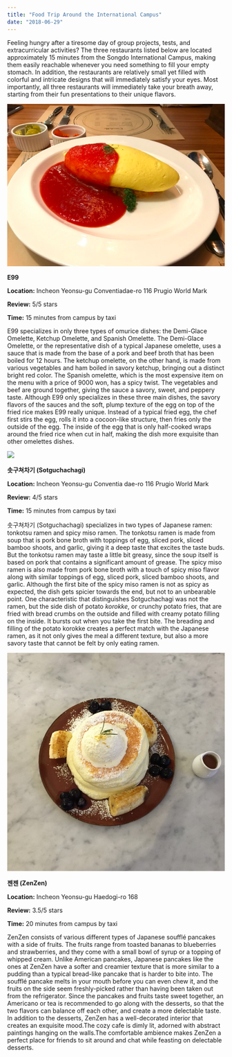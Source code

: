 ```yaml
---
title: "Food Trip Around the International Campus"
date: "2018-06-29"
---
```


Feeling hungry after a tiresome day of group projects, tests, and extracurricular activities? The three restaurants listed below are located approximately 15 minutes from the Songdo International Campus, making them easily reachable whenever you need something to fill your empty stomach. In addition, the restaurants are relatively small yet filled with colorful and intricate designs that will immediately satisfy your eyes. Most importantly, all three restaurants will immediately take your breath away, starting from their fun presentations to their unique flavors.

![](images/E99.png)

**E99**

**Location:** Incheon Yeonsu-gu Conventiadae-ro 116 Prugio World Mark

**Review:** 5/5 stars

**Time:** 15 minutes from campus by taxi

E99 specializes in only three types of omurice dishes: the Demi-Glace Omelette, Ketchup Omelette, and Spanish Omelette. The Demi-Glace Omelette, or the representative dish of a typical Japanese omelette, uses a sauce that is made from the base of a pork and beef broth that has been boiled for 12 hours. The ketchup omelette, on the other hand, is made from various vegetables and ham boiled in savory ketchup, bringing out a distinct bright red color. The Spanish omelette, which is the most expensive item on the menu with a price of 9000 won, has a spicy twist. The vegetables and beef are ground together, giving the sauce a savory, sweet, and peppery taste. Although E99 only specializes in these three main dishes, the savory flavors of the sauces and the soft, plump texture of the egg on top of the fried rice makes E99 really unique. Instead of a typical fried egg, the chef first stirs the egg, rolls it into a cocoon-like structure, then fries only the outside of the egg. The inside of the egg that is only half-cooked wraps around the fried rice when cut in half, making the dish more exquisite than other omelettes dishes.

![](images/솟구쳐차기.png)

**솟구쳐차기 (Sotguchachagi)**

**Location:** Incheon Yeonsu-gu Conventia dae-ro 116 Prugio World Mark

**Review:** 4/5 stars

**Time:** 15 minutes from campus by taxi

솟구쳐차기 (Sotguchachagi) specializes in two types of Japanese ramen: tonkotsu ramen and spicy miso ramen. The tonkotsu ramen is made from soup that is pork bone broth with toppings of egg, sliced pork, sliced bamboo shoots, and garlic, giving it a deep taste that excites the taste buds. But the tonkotsu ramen may taste a little bit greasy, since the soup itself is based on pork that contains a significant amount of grease. The spicy miso ramen is also made from pork bone broth with a touch of spicy miso flavor along with similar toppings of egg, sliced pork, sliced bamboo shoots, and garlic. Although the first bite of the spicy miso ramen is not as spicy as expected, the dish gets spicier towards the end, but not to an unbearable point. One characteristic that distinguishes Sotguchachagi was not the ramen, but the side dish of potato _korokke_, or crunchy potato fries, that are fried with bread crumbs on the outside and filled with creamy potato filling on the inside. It bursts out when you take the first bite. The breading and filling of the potato korokke creates a perfect match with the Japanese ramen, as it not only gives the meal a different texture, but also a more savory taste that cannot be felt by only eating ramen.

![](images/zenzen.jpg)

**젠젠 (ZenZen)**

**Location:** Incheon Yeonsu-gu Haedogi-ro 168

**Review:** 3.5/5 stars

**Time:** 20 minutes from campus by taxi

ZenZen consists of various different types of Japanese soufflé pancakes with a side of fruits. The fruits range from toasted bananas to blueberries and strawberries, and they come with a small bowl of syrup or a topping of whipped cream. Unlike American pancakes, Japanese pancakes like the ones at ZenZen have a softer and creamier texture that is more similar to a pudding than a typical bread-like pancake that is harder to bite into. The soufflé pancake melts in your mouth before you can even chew it, and the fruits on the side seem freshly-picked rather than having been taken out from the refrigerator. Since the pancakes and fruits taste sweet together, an Americano or tea is recommended to go along with the desserts, so that the two flavors can balance off each other, and create a more delectable taste. In addition to the desserts, ZenZen has a well-decorated interior that creates an exquisite mood.The cozy cafe is dimly lit, adorned with abstract paintings hanging on the walls.The comfortable ambience makes ZenZen a perfect place for friends to sit around and chat while feasting on delectable desserts.
